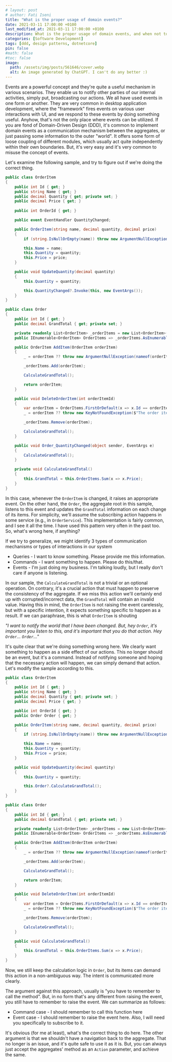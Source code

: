 ```yaml
---
# layout: post
# author: Fati Iseni
title: "What is the proper usage of domain events?"
date: 2021-03-11 17:00:00 +0100
last_modified_at: 2021-03-11 17:00:00 +0100
description: What is the proper usage of domain events, and when not to use them!
categories: [Software Development]
tags: [ddd, design patterns, dotnetcore]
pin: false
#math: false
#toc: false
image:
  path: /assets/img/posts/561646/cover.webp
  alt: An image generated by ChatGPT. I can't do any better :)
---
```

Events are a powerful concept and they're quite a useful mechanism in various scenarios. They enable us to notify other parties of our internal activities, simply put, broadcasting our actions. We all have used events in one form or another. They are very common in desktop application development, where the "framework" fires events on various user interactions with UI, and we respond to these events by doing something useful. Anyhow, that's not the only place where events can be utilized. If you are fond of Domain-Driven Design (DDD), it's common to implement domain events as a communication mechanism between the aggregates, or just passing some information to the outer "world". It offers some form of loose coupling of different modules, which usually act quite independently within their own boundaries. But, it's very easy and it's very common to misuse the concept of events.

Let's examine the following sample, and try to figure out if we're doing the correct thing.

```c#
public class OrderItem
{
    public int Id { get; }
    public string Name { get; }
    public decimal Quantity { get; private set; }
    public decimal Price { get; }
	
	public int OrderId { get; }

    public event EventHandler QuantityChanged;

    public OrderItem(string name, decimal quantity, decimal price)
    {
        if (string.IsNullOrEmpty(name)) throw new ArgumentNullException(nameof(name));

        this.Name = name;
        this.Quantity = quantity;
        this.Price = price;
    }

    public void UpdateQuantity(decimal quantity)
    {
        this.Quantity = quantity;

        this.QuantityChanged?.Invoke(this, new EventArgs());
    }
}

public class Order
{
    public int Id { get; }
    public decimal GrandTotal { get; private set; }

    private readonly List<OrderItem> _orderItems = new List<OrderItem>();
    public IEnumerable<OrderItem> OrderItems => _orderItems.AsEnumerable();

    public OrderItem AddItem(OrderItem orderItem)
    {
        _ = orderItem ?? throw new ArgumentNullException(nameof(orderItem));

        _orderItems.Add(orderItem);

        CalculateGrandTotal();

        return orderItem;
    }

    public void DeleteOrderItem(int orderItemId)
    {
        var orderItem = OrderItems.FirstOrDefault(x => x.Id == orderItemId);
        _ = orderItem ?? throw new KeyNotFoundException($"The order item with Id: {orderItemId} is not found!");

        _orderItems.Remove(orderItem);

        CalculateGrandTotal();
    }

    public void Order_QuantityChanged(object sender, EventArgs e)
    {
        CalculateGrandTotal();
    }

    private void CalculateGrandTotal()
    {
        this.GrandTotal = this.OrderItems.Sum(x => x.Price);
    }
}
```

In this case, whenever the `OrderItem` is changed, it raises an appropriate event. On the other hand, the `Order`, the aggregate root in this sample, listens to this event and updates the `GrandTotal` information on each change of its items. For simplicity, we'll assume the subscribing action happens in some service (e.g., in `OrderService`). This implementation is fairly common, and I see it all the time. I have used this pattern very often in the past too. So, what's wrong here, if anything?

If we try to generalize, we might identify 3 types of communication mechanisms or types of interactions in our system
- Queries - I want to know something. Please provide me this information.
- Commands - I want something to happen. Please do this/that.
- Events - I'm just doing my business. I'm talking loudly, but I really don't care if anyone is listening.

In our sample, the `CalculateGrandTotal` is not a trivial or an optional operation. On contrary, it's a crucial action that must happen to preserve the consistency of the aggregate. If we miss this action we'll certainly end up with corrupted/incorrect data, the `GrandTotal` will contain an invalid value. Having this in mind, the `OrderItem` is not raising the event carelessly, but with a specific intention, it expects something specific to happen as a result. If we can paraphrase, this is what `OrderItem` is shouting 

*"I want to notify the world that I have been changed. But, hey `Order`, it's important you listen to this, and it's important that you do that action. Hey `Order`... `Order`..."*

It's quite clear that we're doing something wrong here. We clearly want something to happen as a side effect of our actions. This no longer should be an event, but it's a command. Instead of notifying someone and hoping that the necessary action will happen, we can simply demand that action. Let's modify the sample according to this.

```c#
public class OrderItem
{
    public int Id { get; }
    public string Name { get; }
    public decimal Quantity { get; private set; }
    public decimal Price { get; }

    public int OrderId { get; }
    public Order Order { get; }

    public OrderItem(string name, decimal quantity, decimal price)
    {
        if (string.IsNullOrEmpty(name)) throw new ArgumentNullException(nameof(name));

        this.Name = name;
        this.Quantity = quantity;
        this.Price = price;
    }

    public void UpdateQuantity(decimal quantity)
    {
        this.Quantity = quantity;

        this.Order?.CalculateGrandTotal();
    }
}

public class Order
{
    public int Id { get; }
    public decimal GrandTotal { get; private set; }

    private readonly List<OrderItem> _orderItems = new List<OrderItem>();
    public IEnumerable<OrderItem> OrderItems => _orderItems.AsEnumerable();

    public OrderItem AddItem(OrderItem orderItem)
    {
        _ = orderItem ?? throw new ArgumentNullException(nameof(orderItem));

        _orderItems.Add(orderItem);

        CalculateGrandTotal();

        return orderItem;
    }

    public void DeleteOrderItem(int orderItemId)
    {
        var orderItem = OrderItems.FirstOrDefault(x => x.Id == orderItemId);
        _ = orderItem ?? throw new KeyNotFoundException($"The order item with Id: {orderItemId} is not found!");

        _orderItems.Remove(orderItem);

        CalculateGrandTotal();
    }

    public void CalculateGrandTotal()
    {
        this.GrandTotal = this.OrderItems.Sum(x => x.Price);
    }
}
```

Now, we still keep the calculation logic in `Order`, but its items can demand this action in a non-ambiguous way. The intent is communicated more clearly.

The argument against this approach, usually is "you have to remember to call the method". But, in no form that's any different from raising the event, you still have to remember to raise the event. We can summarize as follows:
- Command case - I should remember to call this function here
- Event case - I should remember to raise the event here. Also, I will need you specifically to subscribe to it.

It's obvious (for me at least), what's the correct thing to do here. The other argument is that we shouldn't have a navigation back to the aggregate. That no longer is an issue, and it's quite safe to use it as it is. But, you can always just accept the aggregates' method as an `Action` parameter, and achieve the same.